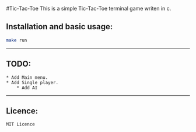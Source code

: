#Tic-Tac-Toe
This is a simple Tic-Tac-Toe terminal game writen in c.

## Installation and basic usage:

```bash
make run
```


---
## TODO:
    * Add Main menu.
    * Add Single player.
        * Add AI
---

## Licence:
    MIT Licence
